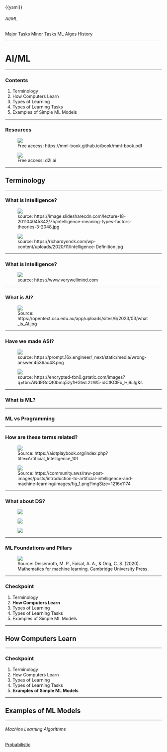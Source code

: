 {{yaml}}

###### AI/ML

<div class="dashboard-tiles">
  <a class="tile-link" href="major/index.html" style="--tile-bg-img:url('/assets/2025-10-01-08-41-30.png');">Major Tasks</a>
  <a class="tile-link" href="minor/index.html" style="--tile-bg-img:url('/assets/2025-10-01-08-35-30.png');">Minor Tasks</a>
  <a class="tile-link" href="mlalgos/index.html" style="--tile-bg-img:url('/assets/2025-10-01-08-47-10.png');">ML Algos</a>
  <a class="tile-link" href="history/index.html" style="--tile-bg-img:url('/assets/2025-10-01-11-36-59.png');">History</a>
</div>

---

<!-- _class: lead invert -->

# AI/ML

---

### Contents

1) Terminology
2) How Computers Learn
3) Types of Learning
4) Types of Learning Tasks
5) Examples of Simple ML Models

---

### Resources

<div class="figrow">
  <figure data-marpit-fragment>
    <img src="/assets/2025-10-05-09-49-36.png">
    <figcaption>Free access: https://mml-book.github.io/book/mml-book.pdf</figcaption>
  </figure>

  <figure data-marpit-fragment>
    <img src="/assets/2025-10-05-09-08-25.png">
    <figcaption>Free access: d2l.ai</figcaption>
  </figure>
</div>

---


## Terminology

---

### What is Intelligence?

<div class="figrow">
<figure data-marpit-fragment>
  <img src="/assets/2025-10-08-16-14-52.png">
  <figcaption>source: https://image.slidesharecdn.com/lecture-18-201104045342/75/intelligence-meaning-types-factors-theories-3-2048.jpg</figcaption>
</figure>
<figure data-marpit-fragment>
  <img src="/assets/2025-10-08-16-15-51.png">
  <figcaption>source: https://richardyonck.com/wp-content/uploads/2020/11/Intelligence-Definition.jpg</figcaption>
</figure>
</div>

---

### What is Intelligence?

<div class="figrow">
<figure data-marpit-fragment>
  <img src="/assets/2025-10-08-15-05-35.png">
  <figcaption>source: https://www.verywellmind.com</figcaption>
</figure>
</div>

---

### What is AI?

<div class="figrow"><figure data-marpit-fragment>
  <img src="/assets/2025-10-03-14-20-49.png">
  <figcaption>Source: https://opentext.csu.edu.au/app/uploads/sites/6/2023/03/what_is_AI.jpg</figcaption>
</figure></div>

---

### Have we made ASI?

<div class="figrow">
<figure data-marpit-fragment>
  <img src="/assets/2025-10-08-16-25-07.png">
  <figcaption>source: https://prompt.16x.engineer/_next/static/media/wrong-answer.4536ac48.png</figcaption>
</figure>
<figure data-marpit-fragment>
  <img src="/assets/2025-10-08-16-27-19.png">
  <figcaption>source: https://encrypted-tbn0.gstatic.com/images?q=tbn:ANd9GcQt0bmq5zyfHGIwL2zW5-idCtKCIFx_Hj9iJg&s</figcaption>
</figure>
</div>

---

### What is ML?

---

### ML vs Programming

---

### How are these terms related?

<div class="figrow"><figure data-marpit-fragment >
  <img src="/assets/2025-10-07-22-42-13.png">
  <figcaption>Source: https://aiotplaybook.org/index.php?title=Artificial_Intelligence_101 </figcaption>
</figure>

<figure data-marpit-fragment >
  <img src="/assets/2025-10-07-22-57-05.png">
  <figcaption>Source: https://community.aws/raw-post-images/posts/introduction-to-artificial-intelligence-and-machine-learning/images/fig_1.png?imgSize=1216x1174</figcaption>
</figure></div>

---

### What about DS?

<div class="figrow">
<figure data-marpit-fragment>
  <img src="/assets/2025-10-08-12-44-46.png">
  <figcaption></figcaption>
</figure>
<figure data-marpit-fragment>
  <img src="/assets/2025-10-08-12-45-11.png">
  <figcaption></figcaption>
</figure>
<figure data-marpit-fragment>
  <img src="/assets/2025-10-08-12-46-10.png">
  <figcaption></figcaption>
</figure>
</div>

---

### ML Foundations and Pillars

<div class="figrow">
<figure data-marpit-fragment>
  <img src="/assets/2025-10-08-13-03-46.png">
  <figcaption>Source: Deisenroth, M. P., Faisal, A. A., & Ong, C. S. (2020). Mathematics for machine learning. Cambridge University Press.</figcaption>
</figure>
</div>

---


### Checkpoint

1. Terminology
2. **How Computers Learn**
3. Types of Learning
4. Types of Learning Tasks
5. Examples of Simple ML Models



---

## How Computers Learn

---

### Checkpoint

1. Terminology
2. How Computers Learn
3. Types of Learning
4. Types of Learning Tasks
5. **Examples of Simple ML Models**

---

## Examples of ML Models

---

###### Machine Learning Algorithms

<div class="dashboard-tiles">
  <a class="tile-link" href="aiml/mlalgos/prob.html" style="--tile-bg-img:url('assets/2025-10-02-08-38-50.png');">Probabilistic</a>
</div>
